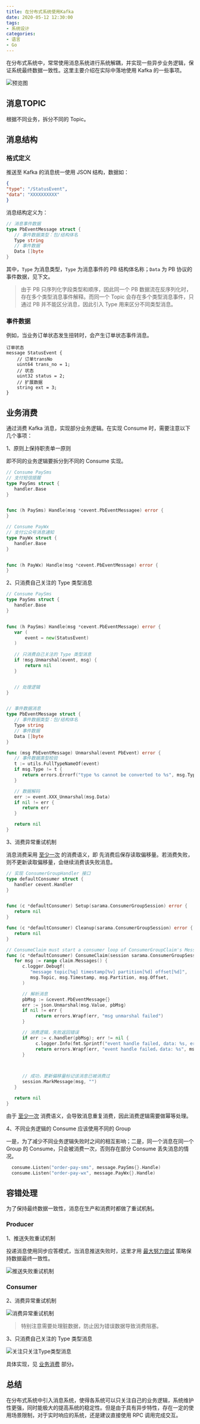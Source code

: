 ```yaml
---
title: 在分布式系统使用Kafka
date: 2020-05-12 12:30:00
tags:
- 系统设计
categories:
- 语言
- Go
---
```


在分布式系统中，常常使用消息系统进行系统解耦，并实现一些异步业务逻辑，保证系统最终数据一致性。这里主要介绍在实际中落地使用 Kafka 的一些事项。

![预览图](//www.fanhaobai.com/2020/05/use-kafka/1589262505081.png)<!--more-->

## 消息TOPIC

根据不同业务，拆分不同的 Topic。

## 消息结构

### 格式定义

推送至 Kafka 的消息统一使用 JSON 结构，数据如：

```Json
{
"type": "/StatusEvent",
"data": "XXXXXXXXXX"
}
```


消息结构定义为：

```Go
// 消息事件数据
type PbEventMessage struct {
   // 事件数据类型：包/结构体名
   Type string
   // 事件数据
   Data []byte
}
```

其中，`Type` 为消息类型，`Type` 为消息事件的 PB 结构体名称；`Data` 为 PB 协议的事件数据，见下文。

> 由于 PB 只序列化字段类型和顺序，因此同一个 PB 数据流在反序列化时，存在多个类型消息事件解释。而同一个 Topic 会存在多个类型消息事件，只通过 PB 并不能区分消息，因此引入 Type 用来区分不同类型消息。


### 事件数据

例如，当业务订单状态发生扭转时，会产生订单状态事件消息。

```
订单状态
message StatusEvent {
    // 订单transNo
    uint64 trans_no = 1;
    // 状态
    uint32 status = 2;
    // 扩展数据
    string ext = 3;
}
```


## 业务消费

通过消费 Kafka 消息，实现部分业务逻辑。在实现 Consume 时，需要注意以下几个事项：

1、原则上保持职责单一原则

即不同的业务逻辑要拆分到不同的 Consume 实现。

```Go
// Consume PaySms
// 支付短信提醒
type PaySms struct {
   handler.Base
}


func (h PaySms) Handle(msg *cevent.PbEventMessagee) error {
}
```


```Go
// Consume PayWx
// 支付公众号消息通知
type PayWx struct {
   handler.Base
}


func (h PayWx) Handle(msg *cevent.PbEventMessage) error {
}
```

2、只消费自己关注的 Type 类型消息

```Go
// Consume PaySms
type PaySms struct {
   handler.Base
}


func (h PaySms) Handle(msg *cevent.PbEventMessage) error {
   var (
       event = new(StatusEvent)
   )
   
   // 只消费自己关注的 Type 类型消息
   if !msg.Unmarshal(event, msg) {
       return nil
   }


   // 处理逻辑
}


// 事件数据消息
type PbEventMessage struct {
   // 事件数据类型：包/结构体名
   Type string
   // 事件数据
   Data []byte
}

func (msg PbEventMessage) Unmarshal(event PbEvent) error {
   // 事件数据类型校验
   t := utils.FullTypeNameOf(event)
   if msg.Type != t {
      return errors.Errorf("type %s cannot be converted to %s", msg.Type, t)
   }

   // 数据解码
   err := event.XXX_Unmarshal(msg.Data)
   if nil != err {
      return err
   }

   return nil
}
```

3、消费异常重试机制

消息消费采用 [至少一次]() 的消费语义，即 先消费后保存读取偏移量。若消费失败，则不更新读取偏移量，会继续消费该失败消息。

```Go
// 实现 ConsumerGroupHandler 接口
type defaultConsumer struct {
   handler cevent.Handler
}


func (c *defaultConsumer) Setup(sarama.ConsumerGroupSession) error {
   return nil
}

func (c *defaultConsumer) Cleanup(sarama.ConsumerGroupSession) error {
   return nil
}

// ConsumeClaim must start a consumer loop of ConsumerGroupClaim's Messages().
func (c *defaultConsumer) ConsumeClaim(session sarama.ConsumerGroupSession, claim sarama.ConsumerGroupClaim) error {
   for msg := range claim.Messages() {
      c.logger.Debugf(
         "message topic[%q] timestamp[%v] partition[%d] offset[%d]",
         msg.Topic, msg.Timestamp, msg.Partition, msg.Offset,
      )

      // 解析消息
      pbMsg := &cevent.PbEventMessage{}
      err := json.Unmarshal(msg.Value, pbMsg)
      if nil != err {
           return errors.Wrapf(err, "msg unmarshal failed")
      }

      // 消费逻辑，失败返回错误
      if err := c.handler(pbMsg); err != nil {
           c.logger.Info(fmt.Sprintf("event handle failed, data: %s, err: %s", msg.Value, err))
           return errors.Wrapf(err, "event handle failed，data: %s", msg.Value)
      }
	  


      // 成功，更新偏移量标记该消息已被消费过
      session.MarkMessage(msg, "")
   }

   return nil
}
```

由于 [至少一次]() 消费语义，会导致消息重复消费，因此消费逻辑需要做幂等处理。


4、不同业务逻辑的 Consume 应该使用不同的 Group

一是，为了减少不同业务逻辑失败时之间的相互影响；二是，同一个消息在同一个 Group 的 Consume，只会被消费一次，否则存在部分 Consume 丢失消息的情况。

```Go
  consume.Listen("order-pay-sms", message.PaySms{}.Handle)
  consume.Listen("order-pay-wx", message.PayWx{}.Handle)
```

## 容错处理

为了保持最终数据一致性，消息在生产和消费时都做了重试机制。

### Producer

1、推送失败重试机制

投递消息使用同步应答模式，当消息推送失败时，这里才用 [最大努力尝试]() 策略保持数据最终一致性。

![推送失败重试机制](//www.fanhaobai.com/2020/05/use-kafka/1589251986346.png)

### Consumer

2、消费异常重试机制

![消费异常重试机制](//www.fanhaobai.com/2020/05/use-kafka/1589258896838.jpg)

> 特别注意需要处理脏数据，防止因为错误数据导致消费阻塞。

3、只消费自己关注的 Type 类型消息

![关注只关注Type类型消息](//www.fanhaobai.com/2020/05/use-kafka/1589258912991.jpg)

具体实现，见 [业务消费](#业务消费) 部分。

## 总结

在分布式系统中引入消息系统，使得各系统可以只关注自己的业务逻辑，系统维护性更强，同时能极大的提高系统的稳定性。但是由于具有异步特性，存在一定的使用场景限制，对于实时响应的系统，还是建议直接使用 RPC 调用完成交互。